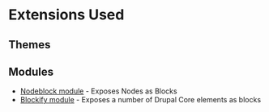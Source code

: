 # Extensions Used

## Themes

## Modules
* [Nodeblock module](https://www.drupal.org/project/Nodeblock "Nodeblock module") - Exposes Nodes as Blocks
* [Blockify module](https://www.drupal.org/project/blockify "Blockify module") - Exposes a number of Drupal Core elements as blocks
